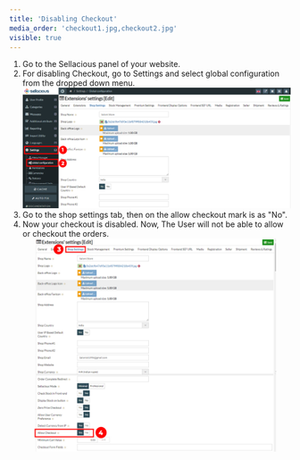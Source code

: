 ```yaml
---
title: 'Disabling Checkout'
media_order: 'checkout1.jpg,checkout2.jpg'
visible: true
---
```


1. Go to the Sellacious panel of your website.
2. For disabling Checkout, go to Settings and select global configuration from the dropped down menu.
![](checkout1.jpg)
3. Go to the shop settings tab, then on the allow checkout mark is as "No".
4. Now your checkout is disabled. Now, The User will not be able to allow or checkout the orders.
![](checkout2.jpg)
